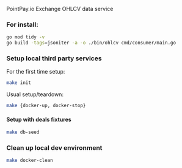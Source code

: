 PointPay.io Exchange OHLCV data service 
### For install:

```bash
go mod tidy -v
go build -tags=jsoniter -a -o ./bin/ohlcv cmd/consumer/main.go
```

### Setup local third party services
For the first time setup:
```bash
make init
```
Usual setup/teardown:
```bash
make {docker-up, docker-stop}
```
#### Setup with deals fixtures
```bash
make db-seed
```
### Clean up local dev environment
```bash
make docker-clean
```